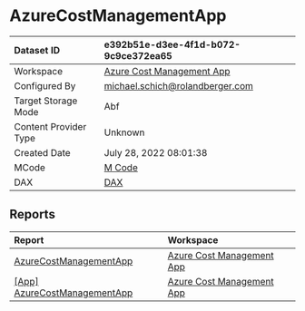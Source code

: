 



# AzureCostManagementApp

|Dataset ID|e392b51e-d3ee-4f1d-b072-9c9ce372ea65|
| :--- | :--- |
|Workspace|[Azure Cost Management App](../Workspaces/Azure-Cost-Management-App.md)|
|Configured By|michael.schich@rolandberger.com|
|Target Storage Mode|Abf|
|Content Provider Type|Unknown|
|Created Date|July 28, 2022 08:01:38|
|MCode|[M Code](./AzureCostManagementApp/mcode.md)|
|DAX|[DAX](./AzureCostManagementApp/dax.md)|

## Reports

|Report|Workspace|
| :--- | :--- |
|[AzureCostManagementApp](../Reports/AzureCostManagementApp.md)|[Azure Cost Management App](../Workspaces/Azure-Cost-Management-App.md)|
|[[App] AzureCostManagementApp](../Reports/[App]-AzureCostManagementApp.md)|[Azure Cost Management App](../Workspaces/Azure-Cost-Management-App.md)|
